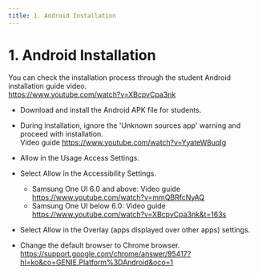 ```yaml
---
title: 1. Android Installation
---
```


# 1. Android Installation

You can check the installation process through the student Android installation guide video.\
https://www.youtube.com/watch?v=XBcpvCpa3nk

- Download and install the Android APK file for students.

- During installation, ignore the 'Unknown sources app' warning and proceed with installation.\
  Video guide https://www.youtube.com/watch?v=YyateW8uqIg

- Allow in the Usage Access Settings.

- Select Allow in the Accessibility Settings.

  - Samsung One UI 6.0 and above: Video guide https://www.youtube.com/watch?v=mmQBRfcNyAQ
  - Samsung One UI below 6.0: Video guide https://www.youtube.com/watch?v=XBcpvCpa3nk&t=163s

- Select Allow in the Overlay (apps displayed over other apps) settings.

- Change the default browser to Chrome browser.\
  https://support.google.com/chrome/answer/95417?hl=ko&co=GENIE.Platform%3DAndroid&oco=1
